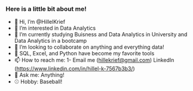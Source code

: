 ### Here is a little bit about me!
- 👋 Hi, I’m @HillelKrief
- 👀 I’m interested in Data Analytics 
- 🌱 I’m currently studying Buisness and Data Analytics in University and Data Analytics in a bootcamp
- 💞️ I’m looking to collaborate on anything and everything data!
- :toolbox: SQL, Excel, and Python have become my favorite tools 
- 📫 How to reach me: 1- Email me (hillekrief@gmail.com) LinkedIn (https://www.linkedin.com/in/hillel-k-7567b3b3/)
- :monocle_face: Ask me: Anything!
- :baseball: Hobby: Baseball!
